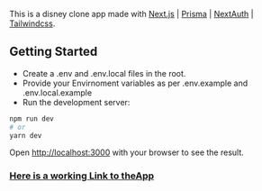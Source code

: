 This is a disney clone app made with [Next.js](https://nextjs.org/) | [Prisma](https://www.prisma.io/) | [NextAuth](https://next-auth.js.org/) | [Tailwindcss](https://tailwindcss.com/).

## Getting Started

- Create a .env and .env.local files in the root.
- Provide your Envirnoment variables as per .env.example and .env.local.example
- Run the development server:

```bash
npm run dev
# or
yarn dev
```

Open [http://localhost:3000](http://localhost:3000) with your browser to see the result.

### [Here is a working Link to theApp](https://disney-clone-iota.vercel.app/)
